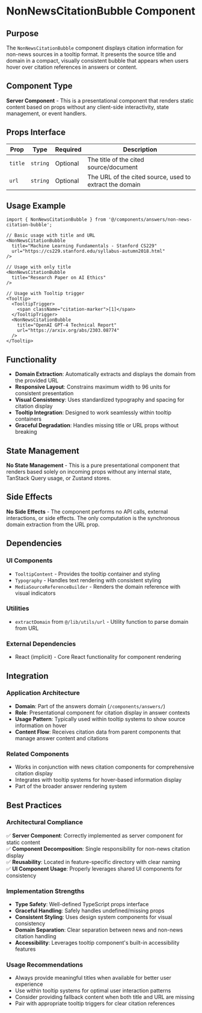 # NonNewsCitationBubble Component

## Purpose

The `NonNewsCitationBubble` component displays citation information for non-news sources in a tooltip format. It presents the source title and domain in a compact, visually consistent bubble that appears when users hover over citation references in answers or content.

## Component Type

**Server Component** - This is a presentational component that renders static content based on props without any client-side interactivity, state management, or event handlers.

## Props Interface

| Prop | Type | Required | Description |
|------|------|----------|-------------|
| `title` | `string` | Optional | The title of the cited source/document |
| `url` | `string` | Optional | The URL of the cited source, used to extract the domain |

## Usage Example

```tsx
import { NonNewsCitationBubble } from '@/components/answers/non-news-citation-bubble';

// Basic usage with title and URL
<NonNewsCitationBubble 
  title="Machine Learning Fundamentals - Stanford CS229"
  url="https://cs229.stanford.edu/syllabus-autumn2018.html"
/>

// Usage with only title
<NonNewsCitationBubble 
  title="Research Paper on AI Ethics"
/>

// Usage with Tooltip trigger
<Tooltip>
  <TooltipTrigger>
    <span className="citation-marker">[1]</span>
  </TooltipTrigger>
  <NonNewsCitationBubble 
    title="OpenAI GPT-4 Technical Report"
    url="https://arxiv.org/abs/2303.08774"
  />
</Tooltip>
```

## Functionality

- **Domain Extraction**: Automatically extracts and displays the domain from the provided URL
- **Responsive Layout**: Constrains maximum width to 96 units for consistent presentation
- **Visual Consistency**: Uses standardized typography and spacing for citation display
- **Tooltip Integration**: Designed to work seamlessly within tooltip containers
- **Graceful Degradation**: Handles missing title or URL props without breaking

## State Management

**No State Management** - This is a pure presentational component that renders based solely on incoming props without any internal state, TanStack Query usage, or Zustand stores.

## Side Effects

**No Side Effects** - The component performs no API calls, external interactions, or side effects. The only computation is the synchronous domain extraction from the URL prop.

## Dependencies

### UI Components
- `TooltipContent` - Provides the tooltip container and styling
- `Typography` - Handles text rendering with consistent styling
- `MediaSourceReferenceBuilder` - Renders the domain reference with visual indicators

### Utilities
- `extractDomain` from `@/lib/utils/url` - Utility function to parse domain from URL

### External Dependencies
- React (implicit) - Core React functionality for component rendering

## Integration

### Application Architecture
- **Domain**: Part of the answers domain (`/components/answers/`)
- **Role**: Presentational component for citation display in answer contexts
- **Usage Pattern**: Typically used within tooltip systems to show source information on hover
- **Content Flow**: Receives citation data from parent components that manage answer content and citations

### Related Components
- Works in conjunction with news citation components for comprehensive citation display
- Integrates with tooltip systems for hover-based information display
- Part of the broader answer rendering system

## Best Practices

### Architectural Compliance
✅ **Server Component**: Correctly implemented as server component for static content  
✅ **Component Decomposition**: Single responsibility for non-news citation display  
✅ **Reusability**: Located in feature-specific directory with clear naming  
✅ **UI Component Usage**: Properly leverages shared UI components for consistency  

### Implementation Strengths
- **Type Safety**: Well-defined TypeScript props interface
- **Graceful Handling**: Safely handles undefined/missing props
- **Consistent Styling**: Uses design system components for visual consistency
- **Domain Separation**: Clear separation between news and non-news citation handling
- **Accessibility**: Leverages tooltip component's built-in accessibility features

### Usage Recommendations
- Always provide meaningful titles when available for better user experience
- Use within tooltip systems for optimal user interaction patterns
- Consider providing fallback content when both title and URL are missing
- Pair with appropriate tooltip triggers for clear citation references